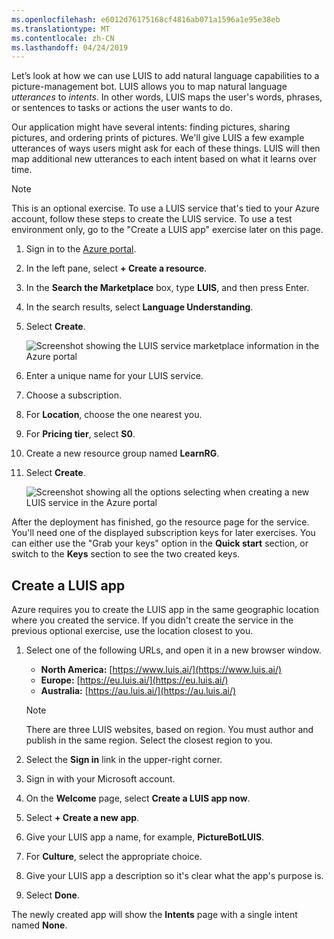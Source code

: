 ```yaml
---
ms.openlocfilehash: e6012d76175168cf4816ab071a1596a1e95e38eb
ms.translationtype: MT
ms.contentlocale: zh-CN
ms.lasthandoff: 04/24/2019
---
```

Let’s look at how we can use LUIS to add natural language capabilities to a picture-management bot. LUIS allows you to map natural language *utterances* to *intents*. In other words, LUIS maps the user's words, phrases, or sentences to tasks or actions the user wants to do.

Our application might have several intents: finding pictures, sharing pictures, and ordering prints of pictures. We'll give LUIS a few example utterances of ways users might ask for each of these things. LUIS will then map additional new utterances to each intent based on what it learns over time.

> [!NOTE]
> This is an optional exercise. To use a LUIS service that's tied to your Azure account, follow these steps to create the LUIS service. To use a test environment only, go to the "Create a LUIS app" exercise later on this page.

1. Sign in to the [Azure portal](https://portal.azure.com?azure-portal=true).
1. In the left pane, select **+ Create a resource**.
1. In the **Search the Marketplace** box, type **LUIS**, and then press Enter.
1. In the search results, select **Language Understanding**.
1. Select **Create**.

    ![Screenshot showing the LUIS service marketplace information in the Azure portal](../media/3-create-luis-service-create.png)

1. Enter a unique name for your LUIS service.
1. Choose a subscription.
1. For **Location**, choose the one nearest you.
1. For **Pricing tier**, select **S0**.
1. Create a new resource group named **LearnRG**.
1. Select **Create**.

    ![Screenshot showing all the options selecting when creating a new LUIS service in the Azure portal](../media/3-create-luis-service-portal.png)

After the deployment has finished, go the resource page for the service. You'll need one of the displayed subscription keys for later exercises. You can either use the "Grab your keys" option in the **Quick start** section, or switch to the **Keys** section to see the two created keys.

## <a name="create-a-luis-app"></a>Create a LUIS app

Azure requires you to create the LUIS app in the same geographic location where you created the service. If you didn't create the service in the previous optional exercise, use the location closest to you.

1. Select one of the following URLs, and open it in a new browser window.

   - **North America:** [https://www.luis.ai/](https://www.luis.ai/)
   - **Europe:** [https://eu.luis.ai/](https://eu.luis.ai/)
   - **Australia:** [https://au.luis.ai/](https://au.luis.ai/)

    > [!NOTE]
    > There are three LUIS websites, based on region. You must author and publish in the same region. Select the closest region to you.

1. Select the **Sign in** link in the upper-right corner.
1. Sign in with your Microsoft account.
1. On the **Welcome** page, select **Create a LUIS app now**.
1. Select **+ Create a new app**.
1. Give your LUIS app a name, for example, **PictureBotLUIS**.
1. For **Culture**, select the appropriate choice.
1. Give your LUIS app a description so it's clear what the app's purpose is.
1. Select **Done**. 

The newly created app will show the **Intents** page with a single intent named **None**.